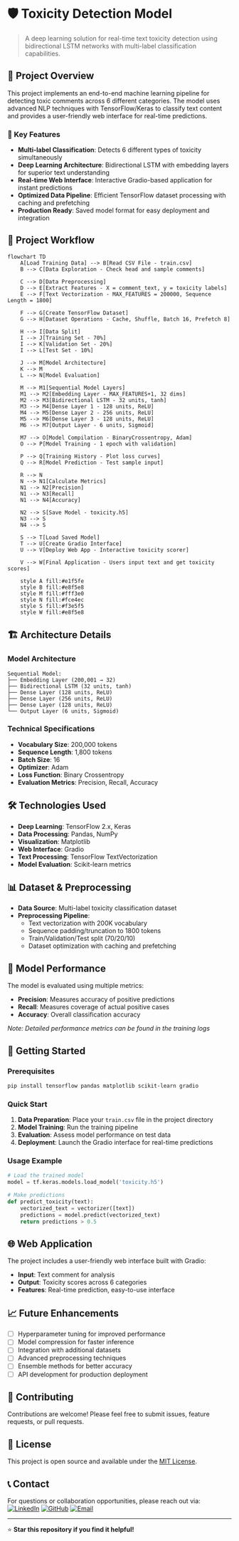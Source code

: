 # 🛡️ Toxicity Detection Model

> A deep learning solution for real-time text toxicity detection using bidirectional LSTM networks with multi-label classification capabilities.

## 🚀 Project Overview

This project implements an end-to-end machine learning pipeline for detecting toxic comments across 6 different categories. The model uses advanced NLP techniques with TensorFlow/Keras to classify text content and provides a user-friendly web interface for real-time predictions.

### 🎯 Key Features

- **Multi-label Classification**: Detects 6 different types of toxicity simultaneously
- **Deep Learning Architecture**: Bidirectional LSTM with embedding layers for superior text understanding
- **Real-time Web Interface**: Interactive Gradio-based application for instant predictions
- **Optimized Data Pipeline**: Efficient TensorFlow dataset processing with caching and prefetching
- **Production Ready**: Saved model format for easy deployment and integration

## 🔄 Project Workflow

```mermaid
flowchart TD
    A[Load Training Data] --> B[Read CSV File - train.csv]
    B --> C[Data Exploration - Check head and sample comments]
    
    C --> D[Data Preprocessing]
    D --> E[Extract Features - X = comment_text, y = toxicity labels]
    E --> F[Text Vectorization - MAX_FEATURES = 200000, Sequence Length = 1800]
    
    F --> G[Create TensorFlow Dataset]
    G --> H[Dataset Operations - Cache, Shuffle, Batch 16, Prefetch 8]
    
    H --> I[Data Split]
    I --> J[Training Set - 70%]
    I --> K[Validation Set - 20%]
    I --> L[Test Set - 10%]
    
    J --> M[Model Architecture]
    K --> M
    L --> N[Model Evaluation]
    
    M --> M1[Sequential Model Layers]
    M1 --> M2[Embedding Layer - MAX_FEATURES+1, 32 dims]
    M2 --> M3[Bidirectional LSTM - 32 units, tanh]
    M3 --> M4[Dense Layer 1 - 128 units, ReLU]
    M4 --> M5[Dense Layer 2 - 256 units, ReLU]
    M5 --> M6[Dense Layer 3 - 128 units, ReLU]
    M6 --> M7[Output Layer - 6 units, Sigmoid]
    
    M7 --> O[Model Compilation - BinaryCrossentropy, Adam]
    O --> P[Model Training - 1 epoch with validation]
    
    P --> Q[Training History - Plot loss curves]
    Q --> R[Model Prediction - Test sample input]
    
    R --> N
    N --> N1[Calculate Metrics]
    N1 --> N2[Precision]
    N1 --> N3[Recall] 
    N1 --> N4[Accuracy]
    
    N2 --> S[Save Model - toxicity.h5]
    N3 --> S
    N4 --> S
    
    S --> T[Load Saved Model]
    T --> U[Create Gradio Interface]
    U --> V[Deploy Web App - Interactive toxicity scorer]
    
    V --> W[Final Application - Users input text and get toxicity scores]
    
    style A fill:#e1f5fe
    style B fill:#e8f5e8
    style M fill:#fff3e0
    style N fill:#fce4ec
    style S fill:#f3e5f5
    style W fill:#e8f5e8
```

## 🏗️ Architecture Details

### Model Architecture
```
Sequential Model:
├── Embedding Layer (200,001 → 32)
├── Bidirectional LSTM (32 units, tanh)
├── Dense Layer (128 units, ReLU)
├── Dense Layer (256 units, ReLU)
├── Dense Layer (128 units, ReLU)
└── Output Layer (6 units, Sigmoid)
```

### Technical Specifications
- **Vocabulary Size**: 200,000 tokens
- **Sequence Length**: 1,800 tokens
- **Batch Size**: 16
- **Optimizer**: Adam
- **Loss Function**: Binary Crossentropy
- **Evaluation Metrics**: Precision, Recall, Accuracy

## 🛠️ Technologies Used

- **Deep Learning**: TensorFlow 2.x, Keras
- **Data Processing**: Pandas, NumPy
- **Visualization**: Matplotlib
- **Web Interface**: Gradio
- **Text Processing**: TensorFlow TextVectorization
- **Model Evaluation**: Scikit-learn metrics

## 📊 Dataset & Preprocessing

- **Data Source**: Multi-label toxicity classification dataset
- **Preprocessing Pipeline**:
  - Text vectorization with 200K vocabulary
  - Sequence padding/truncation to 1800 tokens
  - Train/Validation/Test split (70/20/10)
  - Dataset optimization with caching and prefetching

## 🎯 Model Performance

The model is evaluated using multiple metrics:
- **Precision**: Measures accuracy of positive predictions
- **Recall**: Measures coverage of actual positive cases
- **Accuracy**: Overall classification accuracy

*Note: Detailed performance metrics can be found in the training logs*

## 🚀 Getting Started

### Prerequisites
```bash
pip install tensorflow pandas matplotlib scikit-learn gradio
```

### Quick Start
1. **Data Preparation**: Place your `train.csv` file in the project directory
2. **Model Training**: Run the training pipeline
3. **Evaluation**: Assess model performance on test data
4. **Deployment**: Launch the Gradio interface for real-time predictions

### Usage Example
```python
# Load the trained model
model = tf.keras.models.load_model('toxicity.h5')

# Make predictions
def predict_toxicity(text):
    vectorized_text = vectorizer([text])
    predictions = model.predict(vectorized_text)
    return predictions > 0.5
```

## 🌐 Web Application

The project includes a user-friendly web interface built with Gradio:
- **Input**: Text comment for analysis
- **Output**: Toxicity scores across 6 categories
- **Features**: Real-time prediction, easy-to-use interface

## 📈 Future Enhancements

- [ ] Hyperparameter tuning for improved performance
- [ ] Model compression for faster inference
- [ ] Integration with additional datasets
- [ ] Advanced preprocessing techniques
- [ ] Ensemble methods for better accuracy
- [ ] API development for production deployment

## 🤝 Contributing

Contributions are welcome! Please feel free to submit issues, feature requests, or pull requests.

## 📄 License

This project is open source and available under the [MIT License](LICENSE).

## 📞 Contact

For questions or collaboration opportunities, please reach out via:
[![LinkedIn](https://img.shields.io/badge/LinkedIn-Connect-blue.svg)](https://www.linkedin.com/in/mohan-ganesh-gottipati-22279b310/)
[![GitHub](https://img.shields.io/badge/GitHub-Follow-black.svg)](https://github.com/mohanganesh3)
[![Email](https://img.shields.io/badge/Email-Contact-red.svg)](mailto:mohanganesh165577@gmail.com)

---

⭐ **Star this repository if you find it helpful!**
